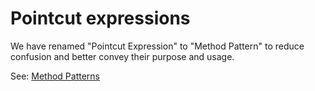 # Pointcut expressions

We have renamed "Pointcut Expression" to "Method Pattern" to reduce confusion and better convey their purpose and usage.

See: [Method Patterns](/reference/method-patterns.md)
